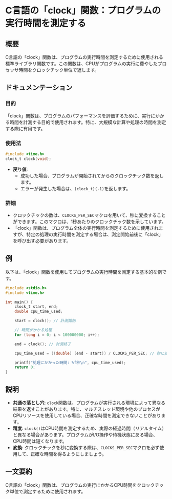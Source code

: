 <!--
Meta Description: # C言語の「clock」関数：プログラムの実行時間を測定する ## 概要 C言語の「clock」関数は、プログラムの実行時間を測定するために使用される標準ライブラリ関数です。この関数は、CPUがプログラムの実行に費やしたプロセッサ時間をクロックチック単位で返します。 ## ドキュメンテーション #...
Meta Keywords: clock, 関数は, c言語の, include, clock_t
-->

# C言語の「clock」関数：プログラムの実行時間を測定する

## 概要
C言語の「clock」関数は、プログラムの実行時間を測定するために使用される標準ライブラリ関数です。この関数は、CPUがプログラムの実行に費やしたプロセッサ時間をクロックチック単位で返します。

## ドキュメンテーション

### 目的
「clock」関数は、プログラムのパフォーマンスを評価するために、実行にかかる時間を計測する目的で使用されます。特に、大規模な計算や処理の時間を測定する際に有用です。

### 使用法
```c
#include <time.h>
clock_t clock(void);
```

- **戻り値**: 
  - 成功した場合、プログラムが開始されてからのクロックチック数を返します。
  - エラーが発生した場合は、`(clock_t)(-1)`を返します。

### 詳細
- クロックチックの数は、`CLOCKS_PER_SEC`マクロを用いて、秒に変換することができます。このマクロは、1秒あたりのクロックチック数を示しています。
- 「clock」関数は、プログラム全体の実行時間を測定するために使用されますが、特定の処理の実行時間を測定する場合は、測定開始前後に「clock」を呼び出す必要があります。

## 例
以下は、「clock」関数を使用してプログラムの実行時間を測定する基本的な例です。

```c
#include <stdio.h>
#include <time.h>

int main() {
    clock_t start, end;
    double cpu_time_used;

    start = clock(); // 計測開始

    // 時間がかかる処理
    for (long i = 0; i < 100000000; i++);

    end = clock(); // 計測終了

    cpu_time_used = ((double) (end - start)) / CLOCKS_PER_SEC; // 秒に変換

    printf("処理にかかった時間: %f秒\n", cpu_time_used);
    return 0;
}
```

## 説明
- **共通の落とし穴**: `clock`関数は、プログラムが実行される環境によって異なる結果を返すことがあります。特に、マルチスレッド環境や他のプロセスがCPUリソースを使用している場合、正確な時間を測定できないことがあります。
- **精度**: `clock()`はCPU時間を測定するため、実際の経過時間（リアルタイム）と異なる場合があります。プログラムがI/O操作や待機状態にある場合、CPU時間は短くなります。
- **変換**: クロックチックを秒に変換する際は、`CLOCKS_PER_SEC`マクロを必ず使用して、正確な時間を得るようにしましょう。

## 一文要約
C言語の「clock」関数は、プログラムの実行にかかるCPU時間をクロックチック単位で測定するために使用されます。